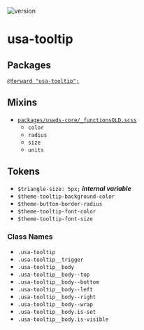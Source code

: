 ![version](https://img.shields.io/badge/version-3.3.0-4287f5.svg?style=flat)

# usa-tooltip

## Packages

[`@forward "usa-tooltip";`](https://github.com/uswds/uswds/tree/v3.3.0/packages/usa-tooltip/)

## Mixins

- [`packages/uswds-core/_functionsOLD.scss`](https://github.com/uswds/uswds/tree/v3.3.0/packages/uswds-core/_functionsOLD.scss)
  - `color`
  - `radius`
  - `size`
  - `units`

## Tokens

- `$triangle-size: 5px;` **_internal variable_**
- `$theme-tooltip-background-color`
- `$theme-button-border-radius`
- `$theme-tooltip-font-color`
- `$theme-tooltip-font-size`

### Class Names

- `.usa-tooltip`
- `.usa-tooltip__trigger`
- `.usa-tooltip__body`
- `.usa-tooltip__body--top`
- `.usa-tooltip__body--bottom`
- `.usa-tooltip__body--left`
- `.usa-tooltip__body--right`
- `.usa-tooltip__body--wrap`
- `.usa-tooltip__body.is-set`
- `.usa-tooltip__body.is-visible`
